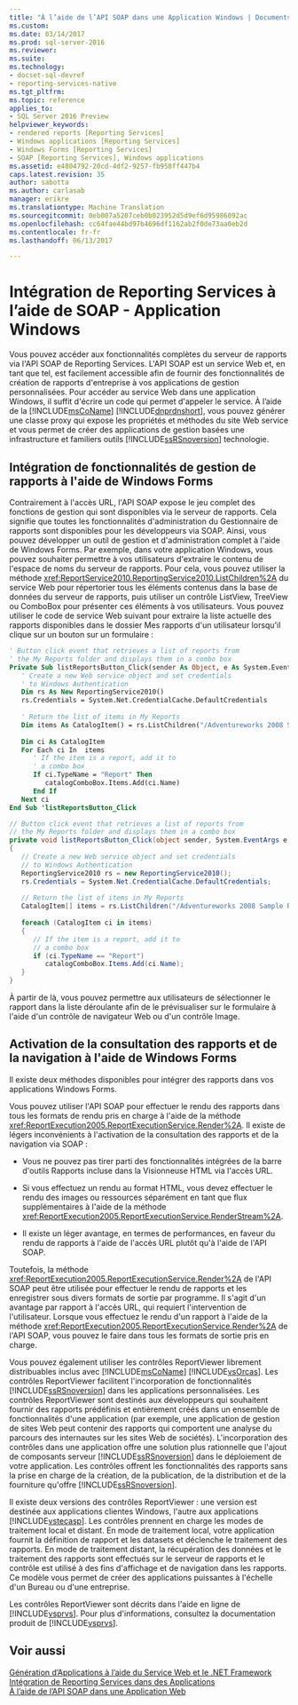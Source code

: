 ```yaml
---
title: "À l’aide de l’API SOAP dans une Application Windows | Documents Microsoft"
ms.custom: 
ms.date: 03/14/2017
ms.prod: sql-server-2016
ms.reviewer: 
ms.suite: 
ms.technology:
- docset-sql-devref
- reporting-services-native
ms.tgt_pltfrm: 
ms.topic: reference
applies_to:
- SQL Server 2016 Preview
helpviewer_keywords:
- rendered reports [Reporting Services]
- Windows applications [Reporting Services]
- Windows Forms [Reporting Services]
- SOAP [Reporting Services], Windows applications
ms.assetid: e4804792-20cd-4df2-9257-fb958ff447b4
caps.latest.revision: 35
author: sabotta
ms.author: carlasab
manager: erikre
ms.translationtype: Machine Translation
ms.sourcegitcommit: 0eb007a5207ceb0b023952d5d9ef6d95986092ac
ms.openlocfilehash: cc64fae44bd97b4696df1162ab2f0de73aa0eb2d
ms.contentlocale: fr-fr
ms.lasthandoff: 06/13/2017

---
```

# <a name="integrating-reporting-services-using-soap---windows-application"></a>Intégration de Reporting Services à l’aide de SOAP - Application Windows
  Vous pouvez accéder aux fonctionnalités complètes du serveur de rapports via l'API SOAP de Reporting Services. L'API SOAP est un service Web et, en tant que tel, est facilement accessible afin de fournir des fonctionnalités de création de rapports d'entreprise à vos applications de gestion personnalisées. Pour accéder au service Web dans une application Windows, il suffit d'écrire un code qui permet d'appeler le service. À l’aide de la [!INCLUDE[msCoName](../../includes/msconame-md.md)] [!INCLUDE[dnprdnshort](../../includes/dnprdnshort-md.md)], vous pouvez générer une classe proxy qui expose les propriétés et méthodes du site Web service et vous permet de créer des applications de gestion basées une infrastructure et familiers outils [!INCLUDE[ssRSnoversion](../../includes/ssrsnoversion-md.md)] technologie.  
  
## <a name="integrating-report-management-functionality-using-windows-forms"></a>Intégration de fonctionnalités de gestion de rapports à l'aide de Windows Forms  
 Contrairement à l'accès URL, l'API SOAP expose le jeu complet des fonctions de gestion qui sont disponibles via le serveur de rapports. Cela signifie que toutes les fonctionnalités d'administration du Gestionnaire de rapports sont disponibles pour les développeurs via SOAP. Ainsi, vous pouvez développer un outil de gestion et d'administration complet à l'aide de Windows Forms. Par exemple, dans votre application Windows, vous pouvez souhaiter permettre à vos utilisateurs d'extraire le contenu de l'espace de noms du serveur de rapports. Pour cela, vous pouvez utiliser la méthode <xref:ReportService2010.ReportingService2010.ListChildren%2A> du service Web pour répertorier tous les éléments contenus dans la base de données du serveur de rapports, puis utiliser un contrôle ListView, TreeView ou ComboBox pour présenter ces éléments à vos utilisateurs. Vous pouvez utiliser le code de service Web suivant pour extraire la liste actuelle des rapports disponibles dans le dossier Mes rapports d'un utilisateur lorsqu'il clique sur un bouton sur un formulaire :  
  
```vb  
' Button click event that retrieves a list of reports from  
' the My Reports folder and displays them in a combo box  
Private Sub listReportsButton_Click(sender As Object, e As System.EventArgs)  
   ' Create a new Web service object and set credentials  
   ' to Windows Authentication  
   Dim rs As New ReportingService2010()  
   rs.Credentials = System.Net.CredentialCache.DefaultCredentials  
  
   ' Return the list of items in My Reports  
   Dim items As CatalogItem() = rs.ListChildren("/Adventureworks 2008 Sample Reports", False)  
  
   Dim ci As CatalogItem  
   For Each ci In  items  
      ' If the item is a report, add it to   
      ' a combo box  
      If ci.TypeName = "Report" Then  
         catalogComboBox.Items.Add(ci.Name)  
      End If  
   Next ci  
End Sub 'listReportsButton_Click  
```  
  
```csharp  
// Button click event that retrieves a list of reports from  
// the My Reports folder and displays them in a combo box  
private void listReportsButton_Click(object sender, System.EventArgs e)  
{  
   // Create a new Web service object and set credentials  
   // to Windows Authentication  
   ReportingService2010 rs = new ReportingService2010();  
   rs.Credentials = System.Net.CredentialCache.DefaultCredentials;  
  
   // Return the list of items in My Reports  
   CatalogItem[] items = rs.ListChildren("/Adventureworks 2008 Sample Reports", false);  
  
   foreach (CatalogItem ci in items)  
   {  
      // If the item is a report, add it to   
      // a combo box  
      if (ci.TypeName == "Report")  
         catalogComboBox.Items.Add(ci.Name);  
   }  
}  
```  
  
 À partir de là, vous pouvez permettre aux utilisateurs de sélectionner le rapport dans la liste déroulante afin de le prévisualiser sur le formulaire à l'aide d'un contrôle de navigateur Web ou d'un contrôle Image.  
  
## <a name="enabling-report-viewing-and-navigation-using-windows-forms"></a>Activation de la consultation des rapports et de la navigation à l'aide de Windows Forms  
 Il existe deux méthodes disponibles pour intégrer des rapports dans vos applications Windows Forms.  
  
 Vous pouvez utiliser l'API SOAP pour effectuer le rendu des rapports dans tous les formats de rendu pris en charge à l'aide de la méthode <xref:ReportExecution2005.ReportExecutionService.Render%2A>. Il existe de légers inconvénients à l'activation de la consultation des rapports et de la navigation via SOAP :  
  
-   Vous ne pouvez pas tirer parti des fonctionnalités intégrées de la barre d'outils Rapports incluse dans la Visionneuse HTML via l'accès URL.  
  
-   Si vous effectuez un rendu au format HTML, vous devez effectuer le rendu des images ou ressources séparément en tant que flux supplémentaires à l'aide de la méthode <xref:ReportExecution2005.ReportExecutionService.RenderStream%2A>.  
  
-   Il existe un léger avantage, en termes de performances, en faveur du rendu de rapports à l'aide de l'accès URL plutôt qu'à l'aide de l'API SOAP.  
  
 Toutefois, la méthode <xref:ReportExecution2005.ReportExecutionService.Render%2A> de l'API SOAP peut être utilisée pour effectuer le rendu de rapports et les enregistrer sous divers formats de sortie par programme. Il s'agit d'un avantage par rapport à l'accès URL, qui requiert l'intervention de l'utilisateur. Lorsque vous effectuez le rendu d'un rapport à l'aide de la méthode <xref:ReportExecution2005.ReportExecutionService.Render%2A> de l'API SOAP, vous pouvez le faire dans tous les formats de sortie pris en charge.  
  
 Vous pouvez également utiliser les contrôles ReportViewer librement distribuables inclus avec [!INCLUDE[msCoName](../../includes/msconame-md.md)] [!INCLUDE[vsOrcas](../../includes/vsorcas-md.md)]. Les contrôles ReportViewer facilitent l'incorporation de fonctionnalités [!INCLUDE[ssRSnoversion](../../includes/ssrsnoversion-md.md)] dans les applications personnalisées. Les contrôles ReportViewer sont destinés aux développeurs qui souhaitent fournir des rapports prédéfinis et entièrement créés dans un ensemble de fonctionnalités d'une application (par exemple, une application de gestion de sites Web peut contenir des rapports qui comportent une analyse du parcours des internautes sur les sites Web de sociétés). L'incorporation des contrôles dans une application offre une solution plus rationnelle que l'ajout de composants serveur [!INCLUDE[ssRSnoversion](../../includes/ssrsnoversion-md.md)] dans le déploiement de votre application. Les contrôles offrent les fonctionnalités des rapports sans la prise en charge de la création, de la publication, de la distribution et de la fourniture qu'offre [!INCLUDE[ssRSnoversion](../../includes/ssrsnoversion-md.md)].  
  
 Il existe deux versions des contrôles ReportViewer : une version est destinée aux applications clientes Windows, l'autre aux applications [!INCLUDE[vstecasp](../../includes/vstecasp-md.md)]. Les contrôles prennent en charge les modes de traitement local et distant. En mode de traitement local, votre application fournit la définition de rapport et les datasets et déclenche le traitement des rapports.  En mode de traitement distant, la récupération des données et le traitement des rapports sont effectués sur le serveur de rapports et le contrôle est utilisé à des fins d'affichage et de navigation dans les rapports. Ce modèle vous permet de créer des applications puissantes à l'échelle d'un Bureau ou d'une entreprise.  
  
 Les contrôles ReportViewer sont décrits dans l'aide en ligne de [!INCLUDE[vsprvs](../../includes/vsprvs-md.md)]. Pour plus d'informations, consultez la documentation produit de [!INCLUDE[vsprvs](../../includes/vsprvs-md.md)].  
  
## <a name="see-also"></a>Voir aussi  
 [Génération d’Applications à l’aide du Service Web et le .NET Framework](../../reporting-services/report-server-web-service/net-framework/building-applications-using-the-web-service-and-the-net-framework.md)   
 [Intégration de Reporting Services dans des Applications](../../reporting-services/application-integration/integrating-reporting-services-into-applications.md)   
 [À l’aide de l’API SOAP dans une Application Web](../../reporting-services/application-integration/integrating-reporting-services-using-soap-web-application.md)  
  
  
